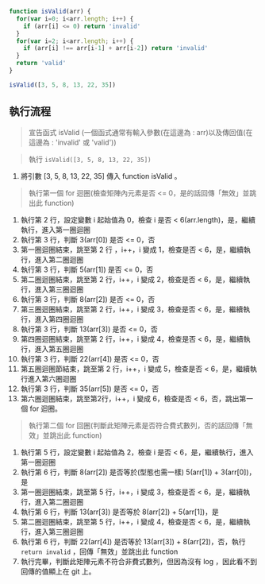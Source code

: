 ``` js
function isValid(arr) {
  for(var i=0; i<arr.length; i++) {
    if (arr[i] <= 0) return 'invalid'
  }
  for(var i=2; i<arr.length; i++) {
    if (arr[i] !== arr[i-1] + arr[i-2]) return 'invalid'
  }
  return 'valid'
}

isValid([3, 5, 8, 13, 22, 35])
```

## 執行流程
> 宣告函式 isValid (一個函式通常有輸入參數(在這邊為 : arr)以及傳回值(在這邊為 : 'invalid' 或 'valid'))

> 執行 `isValid([3, 5, 8, 13, 22, 35])`

1. 將引數 [3, 5, 8, 13, 22, 35] 傳入 function isValid 。

> 執行第一個 for 迴圈(檢查矩陣內元素是否 <= 0，是的話回傳「無效」並跳出此 function)

1. 執行第 2 行，設定變數 i 起始值為 0，檢查 i 是否 < 6(arr.length)，是，繼續執行，進入第一圈迴圈
2. 執行第 3 行，判斷 3(arr[0]) 是否 <= 0，否
3. 第一圈迴圈結束，跳至第 2 行 ，i++，i 變成 1，檢查是否 < 6，是，繼續執行，進入第二圈迴圈
4. 執行第 3 行，判斷 5(arr[1]) 是否 <= 0，否
5. 第二圈迴圈結束，跳至第 2 行，i++，i 變成 2，檢查是否 < 6，是，繼續執行，進入第三圈迴圈
6. 執行第 3 行，判斷 8(arr[2]) 是否 <= 0，否
7. 第三圈迴圈結束，跳至第 2 行，i++，i 變成 3，檢查是否 < 6，是，繼續執行，進入第四圈迴圈
8. 執行第 3 行，判斷 13(arr[3]) 是否 <= 0，否
9. 第四圈迴圈結束，跳至第 2 行，i++，i 變成 4，檢查是否 < 6，是，繼續執行，進入第五圈迴圈
10. 執行第 3 行，判斷 22(arr[4]) 是否 <= 0，否
11. 第五圈迴圈節結束，跳至第 2 行，i++，i 變成 5，檢查是否 < 6，是，繼續執行進入第六圈迴圈
12. 執行第 3 行，判斷 35(arr[5]) 是否  <= 0，否
13. 第六圈迴圈結束，跳至第2行，i++，i 變成 6，檢查是否 < 6，否，跳出第一個 for 迴圈。

> 執行第二個 for 回圈(判斷此矩陣元素是否符合費式數列，否的話回傳「無效」並跳出此 function)

1. 執行第 5 行，設定變數 i 起始值為 2，檢查 i 是否 < 6，是，繼續執行，進入第一圈迴圈
2. 執行第 6 行，判斷 8(arr[2]) 是否等於(型態也需一樣) 5(arr[1]) + 3(arr[0])，是
3. 第一圈迴圈結束，跳至第 5 行，i++，i 變成 3，檢查是否 < 6，是，繼續執行，進入第二圈迴圈
4. 執行第 6 行，判斷 13(arr[3]) 是否等於 8(arr[2]) + 5(arr[1])，是
5. 第二圈迴圈結束，跳至第 5 行，i++，i 變成 4，檢查是否 < 6，是，繼續執行，進入第三圈迴圈
6. 執行第 6 行，判斷 22(arr[4]) 是否等於 13(arr[3]) + 8(arr[2])，否，執行 `return invalid` ，回傳「無效」並跳出此 function
7. 執行完畢，判斷此矩陣元素不符合非費式數列，但因為沒有 log ，因此看不到回傳的值顯上在 git 上。

